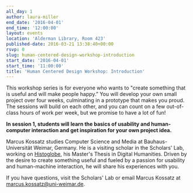 ```yaml
---
all_day: 1
author: laura-miller
end_date: '2016-04-01'
end_time: '12:00:00'
layout: events
location: 'Alderman Library, Room 423'
published-date: 2016-03-21 13:38:40+00:00
rsvp: 0
slug: human-centered-design-workshop-introduction
start_date: '2016-04-01'
start_time: '11:00:00'
title: 'Human Centered Design Workshop: Introduction'
---
```










This workshop series is for everyone who wants to "create something that is useful and will make people happy.” You will develop your own small project over four weeks, culminating in a prototype that makes you proud.  The sessions will build on each other, and you can count on a few out-of-class hours of work per week, but we promise to have a lot of fun!

**In session 1, students will learn the basics of usability and human-computer interaction and get inspiration for your own project idea.**














Marcus Kossatz studies Computer Science and Media at Bauhaus-Universität Weimar, Germany. He is a visiting scholar in the Scholars' Lab, working on [Histoglobe](http://www.histoglobe.com/#), his Master's Thesis in Digital Humanities. Driven by the desire to create something useful and fueled by a passion for usability and human-machine interaction, he will share his experiences with you.














If you have questions, visit the Scholars' Lab or email Marcus Kossatz at [marcus.kossatz@uni-weimar.de](mailto:marcus.kossatz@uni-weimar.de).




















